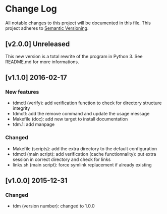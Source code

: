 # Change Log

All notable changes to this project will be documented in this file.
This project adheres to [Semantic Versioning](http://semver.org/).

## [v2.0.0] Unreleased

This new version is a total rewrite of the program in Python 3.
See README.md for more informations.

## [v1.1.0] 2016-02-17

### New features

* tdmctl (verify): add verification function to check for directory structure integrity
* tdmctl: add the remove command and update the usage message
* Makefile (doc): add new target to install documentation
* tdm.1: add manpage

### Changed

* Makefile (scripts): add the extra directory to the default configuration
* tdmctl (main script): add verification
  (cache functionnality): put extra session in correct directory and check for links
* links.sh (main script): force symlink replacement if already existing

## [v1.0.0] 2015-12-31

### Changed

* tdm (version number): changed to 1.0.0
